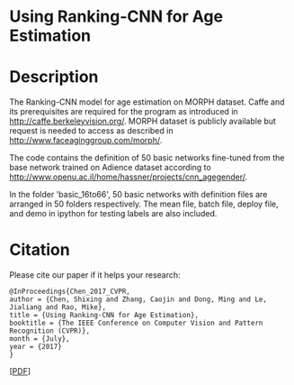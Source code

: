 # Using Ranking-CNN for Age Estimation

# Description

The Ranking-CNN model for age estimation on MORPH dataset. Caffe and its prerequisites are required for the program as introduced in http://caffe.berkeleyvision.org/. MORPH dataset is publicly available but request is needed to access as described in http://www.faceaginggroup.com/morph/.

The code contains the definition of 50 basic networks fine-tuned from the base network trained on Adience dataset according to http://www.openu.ac.il/home/hassner/projects/cnn_agegender/.

In the folder 'basic_16to66', 50 basic networks with definition files are arranged in 50 folders respectively. The mean file, batch file, deploy file, and demo in ipython for testing labels are also included.

# Citation

Please cite our paper if it helps your research:

<pre><code>@InProceedings{Chen_2017_CVPR,
author = {Chen, Shixing and Zhang, Caojin and Dong, Ming and Le, Jialiang and Rao, Mike},
title = {Using Ranking-CNN for Age Estimation},
booktitle = {The IEEE Conference on Computer Vision and Pattern Recognition (CVPR)},
month = {July},
year = {2017}
}</code></pre>

[[PDF](http://openaccess.thecvf.com/content_cvpr_2017/papers/Chen_Using_Ranking-CNN_for_CVPR_2017_paper.pdf)] 

